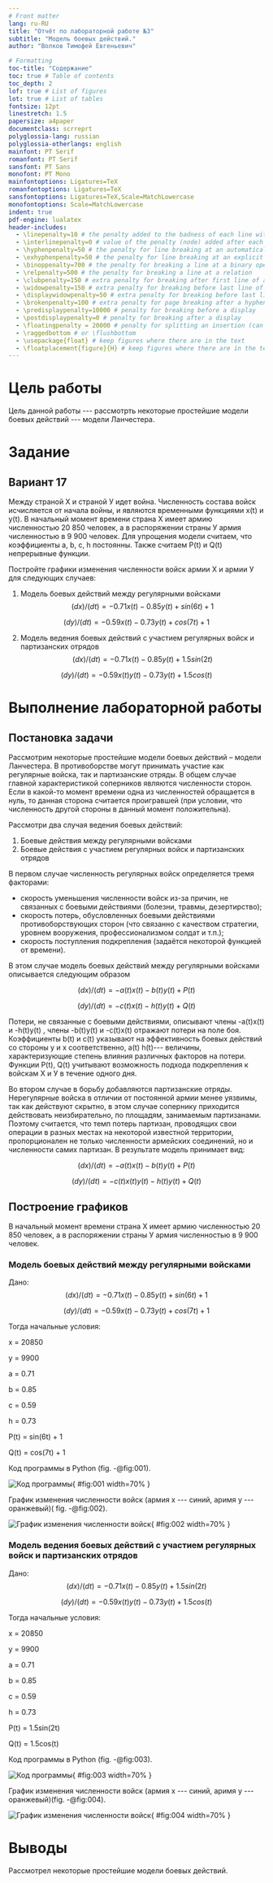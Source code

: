 ```yaml
---
# Front matter
lang: ru-RU
title: "Отчёт по лабораторной работе №3"
subtitle: "Модель боевых действий."
author: "Волков Тимофей Евгеньевич"

# Formatting
toc-title: "Содержание"
toc: true # Table of contents
toc_depth: 2
lof: true # List of figures
lot: true # List of tables
fontsize: 12pt
linestretch: 1.5
papersize: a4paper
documentclass: scrreprt
polyglossia-lang: russian
polyglossia-otherlangs: english
mainfont: PT Serif
romanfont: PT Serif
sansfont: PT Sans
monofont: PT Mono
mainfontoptions: Ligatures=TeX
romanfontoptions: Ligatures=TeX
sansfontoptions: Ligatures=TeX,Scale=MatchLowercase
monofontoptions: Scale=MatchLowercase
indent: true
pdf-engine: lualatex
header-includes:
  - \linepenalty=10 # the penalty added to the badness of each line within a paragraph (no associated penalty node) Increasing the value makes tex try to have fewer lines in the paragraph.
  - \interlinepenalty=0 # value of the penalty (node) added after each line of a paragraph.
  - \hyphenpenalty=50 # the penalty for line breaking at an automatically inserted hyphen
  - \exhyphenpenalty=50 # the penalty for line breaking at an explicit hyphen
  - \binoppenalty=700 # the penalty for breaking a line at a binary operator
  - \relpenalty=500 # the penalty for breaking a line at a relation
  - \clubpenalty=150 # extra penalty for breaking after first line of a paragraph
  - \widowpenalty=150 # extra penalty for breaking before last line of a paragraph
  - \displaywidowpenalty=50 # extra penalty for breaking before last line before a display math
  - \brokenpenalty=100 # extra penalty for page breaking after a hyphenated line
  - \predisplaypenalty=10000 # penalty for breaking before a display
  - \postdisplaypenalty=0 # penalty for breaking after a display
  - \floatingpenalty = 20000 # penalty for splitting an insertion (can only be split footnote in standard LaTeX)
  - \raggedbottom # or \flushbottom
  - \usepackage{float} # keep figures where there are in the text
  - \floatplacement{figure}{H} # keep figures where there are in the text
---
```


# Цель работы

Цель данной работы --- рассмотрть некоторые простейшие модели боевых действий --- модели Ланчестера.

# Задание

## Вариант 17

Между страной Х и страной У идет война. Численность состава войск
исчисляется от начала войны, и являются временными функциями
x(t)
и
y(t). В 
начальный момент времени страна Х имеет армию численностью 20 850 человек, а
в распоряжении страны У армия численностью в 9 900 человек. Для упрощения
модели считаем, что коэффициенты
a, b, c, h 
постоянны. Также считаем
P(t)
и
Q(t)
непрерывные функции.

Постройте графики изменения численности войск армии Х и армии У для
следующих случаев:

1. Модель боевых действий между регулярными войсками
$$
(dx)/(dt) = -0.71x(t) - 0.85y(t) + sin(6t) + 1
$$

$$
(dy)/(dt) = -0.59x(t) - 0.73y(t) + cos(7t) + 1
$$

2. Модель ведения боевых действий с участием регулярных войск и партизанских отрядов 
$$
(dx)/(dt) = -0.71x(t) - 0.85y(t) + 1.5sin(2t)
$$

$$
(dy)/(dt) = -0.59x(t)y(t) - 0.73y(t) + 1.5cos(t)
$$

# Выполнение лабораторной работы

## Постановка задачи

Рассмотрим некоторые простейшие модели боевых действий – модели
Ланчестера. В противоборстве могут принимать участие как регулярные войска,
так и партизанские отряды. В общем случае главной характеристикой соперников
являются численности сторон. Если в какой-то момент времени одна из
численностей обращается в нуль, то данная сторона считается проигравшей (при
условии, что численность другой стороны в данный момент положительна).

Рассмотри два случая ведения боевых действий:
1. Боевые действия между регулярными войсками
2. Боевые действия с участием регулярных войск и партизанских отрядов

В первом случае численность регулярных войск определяется тремя
факторами:
- скорость уменьшения численности войск из-за причин, не связанных с
боевыми действиями (болезни, травмы, дезертирство);
- скорость потерь, обусловленных боевыми действиями
противоборствующих сторон (что связанно с качеством стратегии,
уровнем вооружения, профессионализмом солдат и т.п.);
- скорость поступления подкрепления (задаётся некоторой функцией от
времени).

В этом случае модель боевых действий между регулярными войсками
описывается следующим образом

$$
(dx)/(dt) = -a(t)x(t) - b(t)y(t) + P(t)
$$

$$
(dy)/(dt) = -c(t)x(t) - h(t)y(t) + Q(t)
$$

Потери, не связанные с боевыми действиями, описывают члены -a(t)x(t) и
-h(t)y(t)
, члены -b(t)y(t) и -c(t)x(t) отражают потери на поле боя.
Коэффициенты
b(t) и
c(t) указывают на эффективность боевых действий со
стороны у и х соответственно,
a(t) h(t)--- величины, характеризующие степень
влияния различных факторов на потери. Функции P(t), Q(t) учитывают 
возможность подхода подкрепления к войскам Х и У в течение одного дня.

Во втором случае в борьбу добавляются партизанские отряды. Нерегулярные
войска в отличии от постоянной армии менее уязвимы, так как действуют скрытно,
в этом случае сопернику приходится действовать неизбирательно, по площадям,
занимаемым партизанами. Поэтому считается, что темп потерь партизан,
проводящих свои операции в разных местах на некоторой известной территории,
пропорционален не только численности армейских соединений, но и численности
самих партизан. В результате модель принимает вид:

$$
(dx)/(dt) = -a(t)x(t) - b(t)y(t) + P(t)
$$

$$
(dy)/(dt) = -c(t)x(t)y(t) - h(t)y(t) + Q(t)
$$

## Построение графиков

В 
начальный момент времени страна Х имеет армию численностью 20 850 человек, а
в распоряжении страны У армия численностью в 9 900 человек.

### Модель боевых действий между регулярными войсками

Дано:
$$
(dx)/(dt) = -0.71x(t) - 0.85y(t) + sin(6t) + 1
$$

$$
(dy)/(dt) = -0.59x(t) - 0.73y(t) + cos(7t) + 1
$$

Тогда начальные условия:

x = 20850

y = 9900

a = 0.71

b = 0.85

c = 0.59

h = 0.73

P(t) = sin(6t) + 1

Q(t) = cos(7t) + 1

Код программы в Python (fig. -@fig:001).

![Код программы](image/1.jpg){ #fig:001 width=70% }

График изменения численности войск (армия x --- синий, аримя y --- оранжевый)( fig. -@fig:002).

![График изменения численности войск](image/2.jpg){ #fig:002 width=70% }

### Модель ведения боевых действий с участием регулярных войск и партизанских отрядов

Дано:
$$
(dx)/(dt) = -0.71x(t) - 0.85y(t) + 1.5sin(2t)
$$

$$
(dy)/(dt) = -0.59x(t)y(t) - 0.73y(t) + 1.5cos(t)
$$

Тогда начальные условия:

x = 20850

y = 9900

a = 0.71

b = 0.85

c = 0.59

h = 0.73

P(t) = 1.5sin(2t)

Q(t) = 1.5cos(t)

Код программы в Python (fig. -@fig:003).

![Код программы](image/3.jpg){ #fig:003 width=70% }

График изменения численности войск (армия x --- синий, аримя y --- оранжевый)(fig. -@fig:004).

![График изменения численности войск](image/4.jpg){ #fig:004 width=70% }

# Выводы

Рассмотрел некоторые простейшие модели боевых действий.
